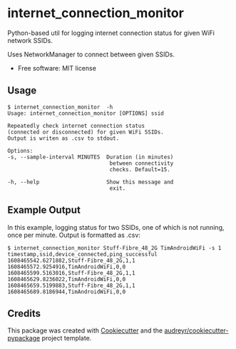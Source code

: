 # internet_connection_monitor

Python-based util for logging internet connection status for given WiFi network SSIDs.

Uses NetworkManager to connect between given SSIDs.

* Free software: MIT license


## Usage
```
$ internet_connection_monitor  -h
Usage: internet_connection_monitor [OPTIONS] ssid

Repeatedly check internet connection status
(connected or disconnected) for given WiFi SSIDs.
Output is writen as .csv to stdout.

Options:
-s, --sample-interval MINUTES  Duration (in minutes)
                                between connectivity
                                checks. Default=15.

-h, --help                     Show this message and
                                exit.
```

## Example Output
In this example, logging status for two SSIDs, one of which is not running, once per minute.
Output is formatted as .csv:
```
$ internet_connection_monitor Stuff-Fibre_48_2G TimAndroidWiFi -s 1
timestamp,ssid,device_connected,ping_successful
1608465542.6271882,Stuff-Fibre_48_2G,1,1
1608465572.9254916,TimAndroidWiFi,0,0
1608465599.5163016,Stuff-Fibre_48_2G,1,1
1608465629.8236022,TimAndroidWiFi,0,0
1608465659.5199883,Stuff-Fibre_48_2G,1,1
1608465689.8186944,TimAndroidWiFi,0,0
```


## Credits

This package was created with [Cookiecutter](https://github.com/audreyr/cookiecutter) and the [audreyr/cookiecutter-pypackage](https://github.com/audreyr/cookiecutter-pypackage) project template.

